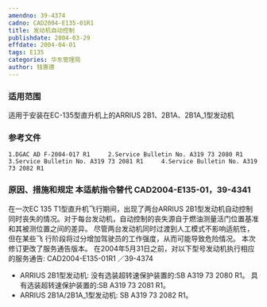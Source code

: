 ```yaml
---
amendno: 39-4374
cadno: CAD2004-E135-01R1
title: 发动机自动控制
publishdate: 2004-03-29
effdate: 2004-04-01
tags: E135
categories: 华东管理局
author: 钱惠德
---
```


### 适用范围 
适用于安装在EC-135型直升机上的ARRIUS 2B1、2B1A、2B1A_1型发动机

<!--more-->
### 参考文件
    1.DGAC AD F-2004-017 R1     2.Service Bulletin No. A319 73 2080 R1     3.Service Bulletin No. A319 73 2081 R1     4.Service Bulletin No. A319 73 2082 R1 

### 原因、措施和规定 本适航指令替代 CAD2004-E135-01，39-4341 
在一次EC 135 T1型直升机飞行期间，出现了两台ARRIUS 2B1型发动机自动控制同时丧失的情况。对于每台发动机，自动控制的丧失源自于燃油测量活门位置基准和其被测位置之间的差异。 
    尽管两台发动机同时过渡到人工模式不影响适航性，但在某些飞
行阶段将过分增加驾驶员的工作强度，从而可能导致危险情况。     本次修订更改了服务通告版本。 在2004年5月31日之前，对以下型号发动机执行相应的服务通告: 
       CAD2004-E135-01R1   ／39-4374 
- ARRIUS 2B1型发动机:       没有选装超转速保护装置的:SB A319 73 2080 R1。       具有选装超转速保护装置的:SB A319 73 2081 R1。 
- ARRIUS 2B1A/2B1A_1型发动机: SB A319 73 2082 R1。

